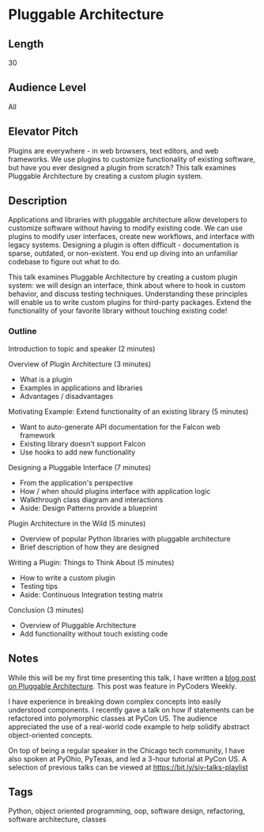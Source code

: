 # Pluggable Architecture

## Length

30

## Audience Level

All

## Elevator Pitch

Plugins are everywhere - in web browsers, text editors, and web frameworks. We use plugins to customize functionality of existing software, but have you ever designed a plugin from scratch? This talk examines Pluggable Architecture by creating a custom plugin system.

## Description

Applications and libraries with pluggable architecture allow developers to customize software without having to modify existing code. We can use plugins to modify user interfaces, create new workflows, and interface with legacy systems. Designing a plugin is often difficult - documentation is sparse, outdated, or non-existent. You end up diving into an unfamiliar codebase to figure out what to do.

This talk examines Pluggable Architecture by creating a custom plugin system: we will design an interface, think about where to hook in custom behavior, and discuss testing techniques. Understanding these principles will enable us to write custom plugins for third-party packages. Extend the functionality of your favorite library without touching existing code!

### Outline

Introduction to topic and speaker (2 minutes)

Overview of Plugin Architecture (3 minutes)
  - What is a plugin
  - Examples in applications and libraries
  - Advantages / disadvantages

Motivating Example: Extend functionality of an existing library (5 minutes)
  - Want to auto-generate API documentation for the Falcon web framework
  - Existing library doesn't support Falcon
  - Use hooks to add new functionality

Designing a Pluggable Interface (7 minutes)
  - From the application's perspective
  - How / when should plugins interface with application logic
  - Walkthrough class diagram and interactions
  - Aside: Design Patterns provide a blueprint

Plugin Architecture in the Wild (5 minutes)
  - Overview of popular Python libraries with pluggable architecture
  - Brief description of how they are designed

Writing a Plugin: Things to Think About (5 minutes)
  - How to write a custom plugin
  - Testing tips
  - Aside: Continuous Integration testing matrix

Conclusion (3 minutes)
  - Overview of Pluggable Architecture
  - Add functionality without touch existing code

## Notes

While this will be my first time presenting this talk, I have written a [blog post on Pluggable Architecture](https://alysivji.github.io/simple-plugin-system.html). This post was feature in PyCoders Weekly.

I have experience in breaking down complex concepts into easily understood components. I recently gave a talk on how if statements can be refactored into polymorphic classes at PyCon US. The audience appreciated the use of a real-world code example to help solidify abstract object-oriented concepts.

On top of being a regular speaker in the Chicago tech community, I have also spoken at PyOhio, PyTexas, and led a 3-hour tutorial at PyCon US. A selection of previous talks can be viewed at https://bit.ly/siv-talks-playlist

## Tags

Python, object oriented programming, oop, software design, refactoring, software architecture, classes
